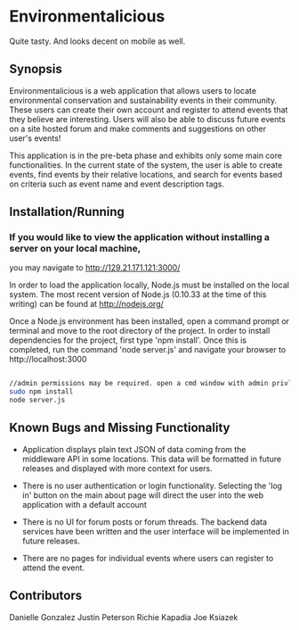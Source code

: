 Environmentalicious
==

Quite tasty. And looks decent on mobile as well.

## Synopsis

Environmentalicious is a web application that allows users to locate environmental conservation and sustainability events in their community. These users can create their own account and register to attend events that they believe are interesting. Users will also be able to discuss future events on a site hosted forum and make comments and suggestions on other user's events!

This application is in the pre-beta phase and exhibits only some main core functionalities. In the current state of the system, the user is able to create events, find events by their relative locations, and search for events based on criteria such as event name and event description tags. 

## Installation/Running

### If you would like to view the application without installing a server on your local machine, 
you may navigate to http://129.21.171.121:3000/

In order to load the application locally, Node.js must be installed on the local system. The most recent version of Node.js (0.10.33 at the time of this writing) can be found at http://nodejs.org/

Once a Node.js environment has been installed, open a command prompt or terminal and move to the root directory of the project. In order to install dependencies for the project, first type 'npm install'. Once this is completed, run the command 'node server.js' and navigate your browser to http://localhost:3000

```bash

//admin permissions may be required. open a cmd window with admin privleges in windows
sudo npm install
node server.js

```
## Known Bugs and Missing Functionality

* Application displays plain text JSON of data coming from the middleware API in some locations. This data will be formatted in future releases and displayed with more context for users. 

* There is no user authentication or login functionality. Selecting the 'log in' button on the main about page will direct the user into the web application with a default account

* There is no UI for forum posts or forum threads. The backend data services have been written and the user interface will be implemented in future releases. 

* There are no pages for individual events where users can register to attend the event. 

## Contributors

Danielle Gonzalez
Justin Peterson
Richie Kapadia
Joe Ksiazek

